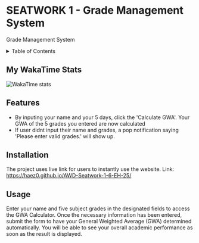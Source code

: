 # SEATWORK 1 - Grade Management System

Grade Management System

<details>
  <summary>Table of Contents</summary>
  <ol>
    <li>
      <a href="/index.html">Main </a>
    </li>
    <li>
      <a href="/pages/page1/index.html">GWA Calculator</a>
    </li>
  </ol>
</details>

## My WakaTime Stats

![WakaTime stats](https://github-readme-stats.vercel.app/api/wakatime?username=@haez&layout=compact)

## Features
- By inputing your name and your 5 days, click the 'Calculate GWA'. Your GWA of the 5 grades you entered are now calculated
- If user didnt input their name and grades, a pop notification saying 'Please enter valid grades.' will show up.

## Installation
The project uses live link for users to instantly use the website.
Link: https://haez0.github.io/AWD-Seatwork-1-6-EH-25/

## Usage
Enter your name and five subject grades in the designated fields to 
access the GWA Calculator. Once the necessary information has been entered, 
submit the form to have your General Weighted Average (GWA) determined 
automatically. You will be able to see your overall academic performance 
as soon as the result is displayed.